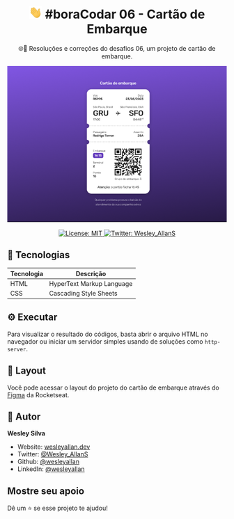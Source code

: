 <h1 align="center">
  <img src="../../.github/hi.gif" alt="Mão acenando" width="30px">
  #boraCodar 06 - Cartão de Embarque
</h1>
<p align="center">🌐🚀 Resoluções e correções do desafios 06, um projeto de cartão de embarque.</p>

<div align="center">

![Bora Codar](./bora-codar-06-cartao-embarque.png)

</div>

<p align="center">
  <a href="#" target="_blank">
    <img alt="License: MIT" src="https://img.shields.io/badge/License-MIT-yellow.svg" />
  </a>
  <a href="https://twitter.com/Wesley_AllanS" target="_blank">
    <img alt="Twitter: Wesley_AllanS" src="https://img.shields.io/twitter/follow/Wesley_AllanS.svg?style=social" />
  </a>
</p>

## 🚀 Tecnologias

| Tecnologia | Descrição                 |
| ---------- | ------------------------- |
| HTML       | HyperText Markup Language |
| CSS        | Cascading Style Sheets    |

## ⚙ Executar

Para visualizar o resultado do códigos, basta abrir o arquivo HTML no navegador ou iniciar um servidor simples usando de soluções como `http-server`.

## 📑 Layout

Você pode acessar o layout do projeto do cartão de embarque através do [Figma](https://www.figma.com/community/file/1205146101173113980) da Rocketseat.

## 👤 Autor

**Wesley Silva**

- Website: [wesleyallan.dev](https://wesleyallan.dev)
- Twitter: [@Wesley_AllanS](https://twitter.com/Wesley_AllanS)
- Github: [@wesleyallan](https://github.com/wesleyallan)
- LinkedIn: [@wesleyallan](https://linkedin.com/in/wesleyallan)

## Mostre seu apoio

Dê um ⭐️ se esse projeto te ajudou!
